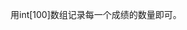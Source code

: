 <!-- date and tags in the next two lines
2017-05-03 17:35:57 +0800
data processing, statistics
-->

用int[100]数组记录每一个成绩的数量即可。
